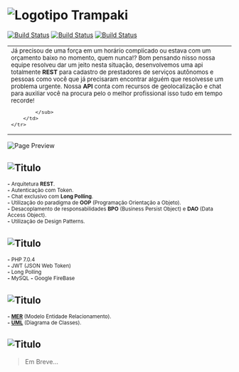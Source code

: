 
![Logotipo Trampaki](http://imgur.com/uf8jvaI.png)
============
[![Build Status](https://img.shields.io/badge/Desenvolvimento-83%25-green.svg)](https://travis-ci.org/shama/gaze)
[![Build Status](https://img.shields.io/badge/Demo-Desativada-red.svg)](https://travis-ci.org/shama/gaze)
[![Build Status](https://img.shields.io/badge/Idioma-Portugu%C3%AAs-brightgreen.svg)](https://travis-ci.org/shama/gaze)

<table>
    <tr>
        <td>
            <sub>
                Já precisou de uma força em um horário complicado ou estava com um orçamento baixo no momento, quem nunca!?                    Bom pensando nisso nossa 
            equipe resolveu dar um jeito nesta situação, desenvolvemos uma api totalmente <strong>REST</strong> para cadastro de prestadores de serviços autônomos e pessoas 
            como você que já precisaram encontrar alguém que resolvesse um problema urgente. Nossa <strong>API</strong> conta com recursos de geolocalização e chat para 
            auxiliar você na procura pelo o melhor profissional isso tudo em tempo recorde!

            </sub>
        </td>
    </tr>
</table>


![Page Preview](http://imgur.com/x1GTR5B.gif)


## ![Titulo](http://imgur.com/tjrLdaS.png)  
<sub> **-** Arquitetura **REST**.</sub>  
<sub> **-** Autenticação com Token.</sub>  
<sub> **-** Chat exclusivo com **Long Polling**.</sub>  
<sub> **-** Utilização do paradigma de **OOP** (Programação Orientação a Objeto).</sub>  
<sub> **-** Desacoplamento de responsabilidades **BPO** (Business Persist Object) e **DAO** (Data Access Object).</sub>  
<sub> **-** Utilização de Design Patterns.</sub>

## ![Titulo](http://i.imgur.com/waZLmze.png)
<sub> **-** PHP 7.0.4 </sub>   
<sub> **-** JWT (JSON Web Token) </sub>  
<sub> **-** Long Polling </sub>  
<sub> **-** MySQL </sub>
<sub> **-** Google FireBase </sub>

## ![Titulo](http://imgur.com/cNeYVWQ.png)  
<sub> **-** [**MER**](https://www.draw.io/?chrome=0&lightbox=1&nav=1#Dnew-mer-trampaki.html) (Modelo Entidade Relacionamento).</sub>   
<sub> **-** [**UML**](https://www.draw.io/?chrome=0&lightbox=1&nav=1#Dclasses-trampaki.html) (Diagrama de Classes).</sub>  


## ![Titulo](http://imgur.com/i7qHYs5.png)
> Em Breve...

<!--<table>-->
<!--    <tr>-->
<!--        <th><sub>ROTA</sub></th>-->
<!--        <th><sub>USUÁRIO</sub></th>-->
<!--        <th><sub>DESCRIÇÃO</sub></th> -->
<!--        <th><sub>SITUAÇÃO</sub></th> -->
<!--    </tr>-->
<!--    <tr>-->
<!--        <td><strong><sub>/</sub></strong></td>-->
<!--        <td><sub>Empreve</sub></td>    -->
<!--        <td><sub>Contêm informações sobre o sistema, links de acesso, um resumo e cidades disponíveis.</sub></td>-->
<!--        <td><sub>Completa</sub></td>-->
<!--    </tr>-->
<!--</table>-->

